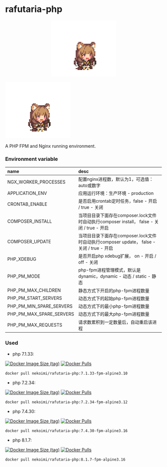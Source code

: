 # rafutaria-php

<center>
<img src="rafutaria.png" />
</center>

![](rafutaria.png)

A PHP FPM and Nginx running environment.

### Environment variable

|name|desc|
|:---|:---|
|NGX_WORKER_PROCESSES|配置nginx进程数，默认为1，可选值：auto或数字|
|APPLICATION_ENV|应用运行环境：生产环境 - production|
|CRONTAB_ENABLE|是否启用crontab定时任务，false - 开启 / true - 关闭 |
|COMPOSER_INSTALL|当项目目录下面存在composer.lock文件时自动执行composer install， false - 关闭 / true - 开启|
|COMPOSER_UPDATE|当项目目录下面存在composer.lock文件时自动执行composer update， false - 关闭 / true - 开启|
|PHP_XDEBUG|是否开启php xdebug扩展， on - 开启 / off - 关闭|
|PHP_PM_MODE|php-fpm进程管理模式，默认是dynamic，dynamic - 动态 / static - 静态|
|PHP_PM_MAX_CHILDREN|静态方式下开启的php-fpm进程数量|
|PHP_PM_START_SERVERS|动态方式下的起始php-fpm进程数量|
|PHP_PM_MIN_SPARE_SERVERS|动态方式下的最小php-fpm进程数量|
|PHP_PM_MAX_SPARE_SERVERS|动态方式下的最大php-fpm进程数量|
|PHP_PM_MAX_REQUESTS|请求数累积到一定数量后，自动重启该进程|

### Used

- php 7.1.33:

[![Docker Image Size (tag)](https://img.shields.io/docker/image-size/nekoimi/rafutaria-php/7.1.33-fpm-alpine3.10)](https://hub.docker.com/r/nekoimi/rafutaria-php)
[![Docker Pulls](https://img.shields.io/docker/pulls/nekoimi/rafutaria-php)](https://hub.docker.com/r/nekoimi/rafutaria-php)

```shell
docker pull nekoimi/rafutaria-php:7.1.33-fpm-alpine3.10
```


- php 7.2.34:

[![Docker Image Size (tag)](https://img.shields.io/docker/image-size/nekoimi/rafutaria-php/7.2.34-fpm-alpine3.12)](https://hub.docker.com/r/nekoimi/rafutaria-php)
[![Docker Pulls](https://img.shields.io/docker/pulls/nekoimi/rafutaria-php)](https://hub.docker.com/r/nekoimi/rafutaria-php)

```shell
docker pull nekoimi/rafutaria-php:7.2.34-fpm-alpine3.12
```


- php 7.4.30:

[![Docker Image Size (tag)](https://img.shields.io/docker/image-size/nekoimi/rafutaria-php/7.4.30-fpm-alpine3.16)](https://hub.docker.com/r/nekoimi/rafutaria-php)
[![Docker Pulls](https://img.shields.io/docker/pulls/nekoimi/rafutaria-php)](https://hub.docker.com/r/nekoimi/rafutaria-php)

```shell
docker pull nekoimi/rafutaria-php:7.4.30-fpm-alpine3.16
```


- php 8.1.7:

[![Docker Image Size (tag)](https://img.shields.io/docker/image-size/nekoimi/rafutaria-php/8.1.7-fpm-alpine3.16)](https://hub.docker.com/r/nekoimi/rafutaria-php)
[![Docker Pulls](https://img.shields.io/docker/pulls/nekoimi/rafutaria-php)](https://hub.docker.com/r/nekoimi/rafutaria-php)

```shell
docker pull nekoimi/rafutaria-php:8.1.7-fpm-alpine3.16
```
